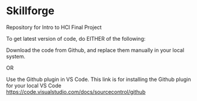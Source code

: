 # Skillforge
Repository for Intro to HCI Final Project


To get latest version of code, do EITHER of the following:

Download the code from Github, and replace them manually in your local system.

OR

Use the Github plugin in VS Code. 
  This link is for installing the Github plugin for your local VS Code
    https://code.visualstudio.com/docs/sourcecontrol/github
